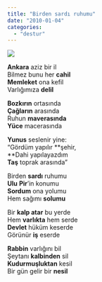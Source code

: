 ```yaml
---
title: "Birden sardı ruhumu"
date: "2010-01-04"
categories: 
  - "destur"
---
```


![](/uploads/image/ankara_.jpg)

**Ankara** aziz bir il  
Bilmez bunu her **cahil  
Memleket** ona kefil  
Varlığımıza **delil**

**Bozkırın** ortasında  
**Çağların** arasında  
Ruhun **maverasında**  
**Yüce** macerasında

**Yunus** seslenir yine:  
“Gördüm yapılır **şehir,  
**Dahi yapılayazdım  
**Taş** toprak arasında”

Birden **sardı** ruhumu  
**Ulu** **Pir**’in konumu  
**Sordum** ona yolumu  
Hem sağımı **solumu**

Bir **kalp atar** bu yerde  
Hem **varlıkta** hem serde  
**Devlet** hüküm keserde  
Görünür **iş** eserde

**Rabbin** varlığını bil  
Şeytanı **kalbinden** sil  
**Kudurmuşluktan** kesil  
Bir gün gelir bir **nesil**
